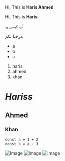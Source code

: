 Hi, This is  **Haris Ahmed**

Hi,  This  is  **Haris**

آپ کیسے ہو

مرحبا بكم

- a
- b
- c

1. haris
2. ahmed
3. khan

# ***Hariss***

## Ahmed

### Khan

```
const a = 1 + 2 
const b = a - 3
```

![Image](https://s3.us-west-2.amazonaws.com/secure.notion-static.com/63d80881-c821-4c9e-86c9-87acc2a861a2/White_Modern_Simple_Photo_Zoom_Virtual_Background_%283%29.png?X-Amz-Algorithm=AWS4-HMAC-SHA256&X-Amz-Content-Sha256=UNSIGNED-PAYLOAD&X-Amz-Credential=AKIAT73L2G45EIPT3X45%2F20230817%2Fus-west-2%2Fs3%2Faws4_request&X-Amz-Date=20230817T131425Z&X-Amz-Expires=3600&X-Amz-Signature=6542807e9ac3894752b927633f8a89d42b67e350f7df8b4d425b86cfcd02bf93&X-Amz-SignedHeaders=host&x-id=GetObject)
![Image](https://i.imgur.com/GT55mjD.png)
![Image](https://i.imgur.com/bJVeWH3.png)
